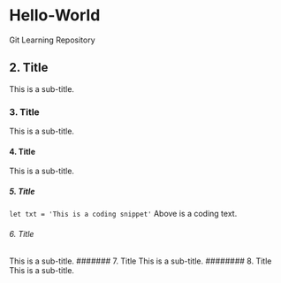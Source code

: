 # Hello-World
Git Learning Repository
## 2. Title
This is a sub-title.
### 3. Title
This is a sub-title.
#### 4. Title
This is a sub-title.
##### 5. Title
`
let txt = 'This is a coding snippet'
`
Above is a coding text.
###### 6. Title
This is a sub-title.
####### 7. Title
This is a sub-title.
######## 8. Title
This is a sub-title.
